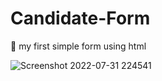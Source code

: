 # Candidate-Form
👀 my first simple form using html

![Screenshot 2022-07-31 224541](https://user-images.githubusercontent.com/109189609/182037971-2838fc4d-8345-498c-bf5d-c951c1f2585c.png)
